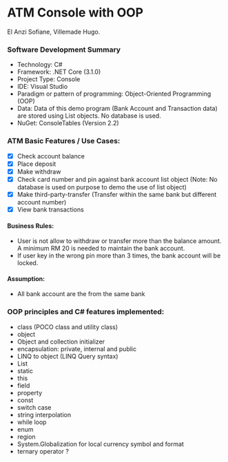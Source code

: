 ﻿# ATM Console with OOP
El Anzi Sofiane, Villemade Hugo.


### Software Development Summary
- Technology: C#
- Framework: .NET Core (3.1.0)
- Project Type: Console
- IDE: Visual Studio 
- Paradigm or pattern of programming: Object-Oriented Programming (OOP)
- Data: Data of this demo program (Bank Account and Transaction data) are stored using List objects. No database is used.
- NuGet: ConsoleTables (Version 2.2)

### ATM Basic Features / Use Cases:
- [x] Check account balance
- [x] Place deposit
- [x] Make withdraw
- [x] Check card number and pin against bank account list object (Note: No database is used on purpose to demo the use of list object)
- [x] Make third-party-transfer (Transfer within the same bank but different account number)
- [x] View bank transactions

#### Business Rules:
- User is not allow to withdraw or transfer more than the balance amount. A minimum RM 20 is needed to maintain the bank account.
- If user key in the wrong pin more than 3 times, the bank account will be locked.

#### Assumption:
- All bank account are the from the same bank

### OOP principles and C# features implemented:
- class (POCO class and utility class)
- object
- Object and collection initializer
- encapsulation: private, internal and public
- LINQ to object (LINQ Query syntax)
- List
- static
- this
- field
- property
- const
- switch case
- string interpolation
- while loop
- enum
- region
- System.Globalization for local currency symbol and format
- ternary operator ?
